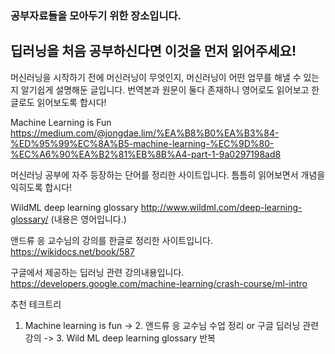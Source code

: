 ### 공부자료들을 모아두기 위한 장소입니다.

## 딥러닝을 처음 공부하신다면 이것을 먼저 읽어주세요!

머신러닝을 시작하기 전에 머신러닝이 무엇인지, 머신러닝이 어떤 업무를 해낼 수 있는지 알기쉽게 설명해둔 글입니다.
번역본과 원문이 둘다 존재하니 영어로도 읽어보고 한글로도 읽어보도록 합시다!

Machine Learning is Fun
https://medium.com/@jongdae.lim/%EA%B8%B0%EA%B3%84-%ED%95%99%EC%8A%B5-machine-learning-%EC%9D%80-%EC%A6%90%EA%B2%81%EB%8B%A4-part-1-9a0297198ad8

머신러닝 공부에 자주 등장하는 단어를 정리한 사이트입니다. 틈틈히 읽어보면서 개념을 익히도록 합시다!

WildML deep learning glossary
http://www.wildml.com/deep-learning-glossary/   (내용은 영어입니다.)

앤드류 응 교수님의 강의를 한글로 정리한 사이트입니다.
https://wikidocs.net/book/587

구글에서 제공하는 딥러닝 관련 강의내용입니다.
https://developers.google.com/machine-learning/crash-course/ml-intro


추천 테크트리 
1. Machine learning is fun -> 2. 앤드류 응 교수님 수업 정리 or 구글 딥러닝 관련 강의 -> 3. Wild ML deep learning glossary 반복
